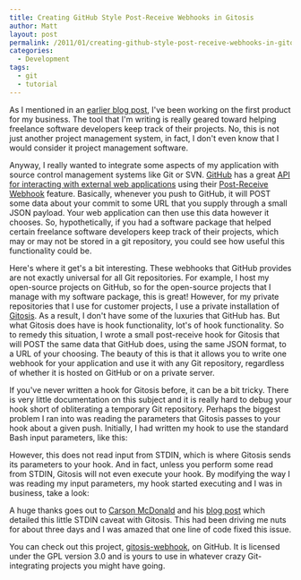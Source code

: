 ```yaml
---
title: Creating GitHub Style Post-Receive Webhooks in Gitosis
author: Matt
layout: post
permalink: /2011/01/creating-github-style-post-receive-webhooks-in-gitosis/
categories:
  - Development
tags:
  - git
  - tutorial
---
```


As I mentioned in an [earlier blog post][1], I've been working on the first product for my business. The tool that I'm writing is really geared toward helping freelance software developers keep track of their projects. No, this is not just another project management system, in fact, I don't even know that I would consider it project management software.

 [1]: http://mbmccormick.com/2010/12/rapid-application-development-with-limonade-and-php/

Anyway, I really wanted to integrate some aspects of my application with source control management systems like Git or SVN. [GitHub][2] has a great [API for interacting with external web applications][3] using their [Post-Receive Webhook][4] feature. Basically, whenever you push to GitHub, it will POST some data about your commit to some URL that you supply through a small JSON payload. Your web application can then use this data however it chooses. So, hypothetically, if you had a software package that helped certain freelance software developers keep track of their projects, which may or may not be stored in a git repository, you could see how useful this functionality could be.

 [2]: http://github.com
 [3]: http://help.github.com/post-receive-hooks/
 [4]: http://help.github.com/testing-webhooks/

Here's where it get's a bit interesting. These webhooks that GitHub provides are not exactly universal for all Git repositories. For example, I host my open-source projects on GitHub, so for the open-source projects that I manage with my software package, this is great! However, for my private repositories that I use for customer projects, I use a private installation of [Gitosis][5]. As a result, I don't have some of the luxuries that GitHub has. But what Gitosis does have is hook functionality, lot's of hook functionality. So to remedy this situation, I wrote a small post-receive hook for Gitosis that will POST the same data that GitHub does, using the same JSON format, to a URL of your choosing. The beauty of this is that it allows you to write one webhook for your application and use it with any Git repository, regardless of whether it is hosted on GitHub or on a private server.

 [5]: http://eagain.net/gitweb/?p=gitosis.git

If you've never written a hook for Gitosis before, it can be a bit tricky. There is very little documentation on this subject and it is really hard to debug your hook short of obliterating a temporary Git repository. Perhaps the biggest problem I ran into was reading the parameters that Gitosis passes to your hook about a given push. Initially, I had written my hook to use the standard Bash input parameters, like this:



However, this does not read input from STDIN, which is where Gitosis sends its parameters to your hook. And in fact, unless you perform some read from STDIN, Gitosis will not even execute your hook. By modifying the way I was reading my input parameters, my hook started executing and I was in business, take a look:



A huge thanks goes out to [Carson McDonald][6] and his [blog post][7] which detailed this little STDIN caveat with Gitosis. This had been driving me nuts for about three days and I was amazed that one line of code fixed this issue.

 [6]: https://github.com/carsonmcdonald
 [7]: http://www.ioncannon.net/system-administration/1362/example-git-pre-receive-and-post-receive-hooks-to-avoid-a-signal-13-error/

You can check out this project, [gitosis-webhook][8], on GitHub. It is licensed under the GPL version 3.0 and is yours to use in whatever crazy Git-integrating projects you might have going.

 [8]: https://github.com/mbmccormick/gitosis-webhook
